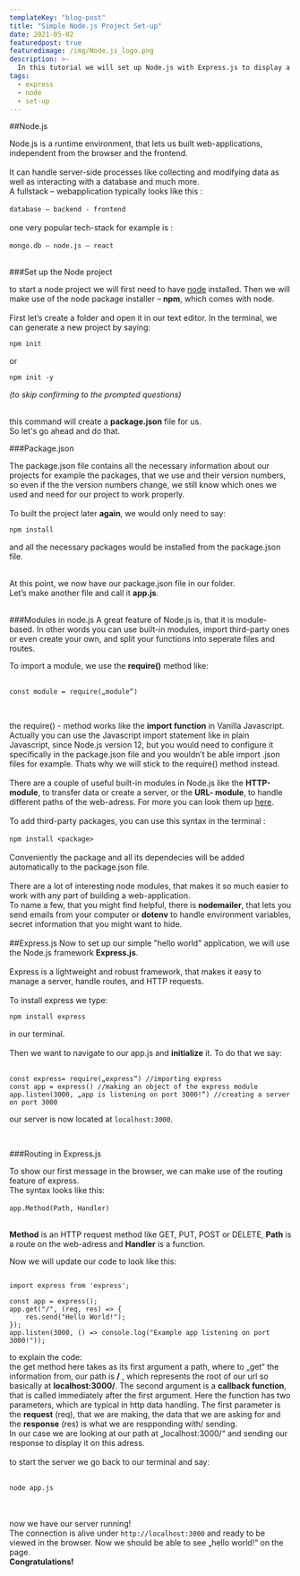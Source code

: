 ```yaml
---
templateKey: "blog-post"
title: "Simple Node.js Project Set-up"
date: 2021-05-02
featuredpost: true
featuredimage: /img/Node.js_logo.png
description: >-
  In this tutorial we will set up Node.js with Express.js to display a simple "hello world" on the screen.
tags:
  - express
  - node
  - set-up
---
```


<!-- ##Set up a Node / Express Project -->

##Node.js

Node.js is a runtime environment, that lets us built web-applications, independent from the browser and the frontend.
<br><br>
It can handle server-side processes like collecting and modifying data as well as interacting with a database and much more.  
A fullstack – webapplication typically looks like this :  
<br>
`database – backend - frontend` <br>
<br>
one very popular tech-stack for example is :
<br><br>
`mongo.db – node.js – react`
<br><br>

###Set up the Node project

to start a node project we will first need to have [node](https://nodejs.org/en/download/) installed.
Then we will make use of the node package installer – **npm**, which comes with node. <br><br>
First let’s create a folder and open it in our text editor.
In the terminal, we can generate a new project by saying:

```javascript
npm init
```

or

```markdown
npm init -y
```

_(to skip confirming to the prompted questions)_<br><br>

this command will create a **package.json** file for us.<br>
So let's go ahead and do that.

###Package.json

The package.json file contains all the necessary information about our projects for example the packages, that we use and their version numbers, so even if the the version numbers change, we still know which ones we used and need for our project to work properly.
<br>
<br>
To built the project later **again**, we would only need to say:

```markdown
npm install
```

and all the necessary packages would be installed from the package.json file.
<br><br>

At this point, we now have our package.json file in our folder.  
Let’s make another file and call it **app.js**.
<br><br>

###Modules in node.js
A great feature of Node.js is, that it is module-based. In other words you can use built-in modules, import third-party ones or even create your own, and split your functions into seperate files and routes.

To import a module, we use the **require()** method like:
<br><br>

`const module = require(„module“)`

<br>

the require() - method works like the **import function** in Vanilla Javascript. Actually you can use the Javascript import statement like in plain Javascript, since Node.js version 12, but you would need to configure it specifically in the package.json file and you wouldn’t be able import .json files for example. Thats why we will stick to the require() method instead.
<br><br>
There are a couple of useful built-in modules in Node.js like the **HTTP-module**, to transfer data or create a server, or the **URL- module**, to handle different paths of the web-adress. For more you can look them up [here](https://www.w3schools.com/nodejs/ref_modules.asp).
<br><br>
To add third-party packages, you can use this syntax in the terminal :
<br><br>
`npm install <package>`
<br><br>
Conveniently the package and all its dependecies will be added automatically to the package.json file. <br><br>
There are a lot of interesting node modules, that makes it so much easier to work with any part of building a web-application.  
To name a few, that you might find helpful, there is **nodemailer**, that lets you send emails from your computer or **dotenv** to handle environment variables, secret information that you might want to hide.
<br><br>
##Express.js
Now to set up our simple "hello world" application, we will use the Node.js framework **Express.js**.
<br><br>
Express is a lightweight and robust framework, that makes it easy to manage a server, handle routes, and HTTP requests.
<br><br>
To install express we type:
<br>

```markdown
npm install express
```

in our terminal.
<br><br>
Then we want to navigate to our app.js and **initialize** it. To do that we say:
<br><br>

```javascript{numberLines:true}
const express= require(„express“) //importing express
const app = express() //making an object of the express module
app.listen(3000, „app is listening on port 3000!“) //creating a server on port 3000
```

our server is now located at `localhost:3000`.

<br>

###Routing in Express.js

To show our first message in the browser, we can make use of the routing feature of express.
<br>
The syntax looks like this:
<br><br>
`app.Method(Path, Handler)`
<br><br>

**Method** is an HTTP request method like GET, PUT, POST or DELETE,
**Path** is a route on the web-adress and **Handler** is a function.

Now we will update our code to look like this:

```javascript{numberLines: true}{4-6}

import express from 'express';

const app = express();
app.get("/", (req, res) => {
	res.send("Hello World!");
});
app.listen(3000, () => console.log("Example app listening on port 3000!"));
```

to explain the code: <br>
the get method here takes as its first argument a path, where to „get“ the information from, our path is **/** , which represents the root of our url so basically at **localhost:3000/**. The second argument is a **callback function**, that is called immediately after the first argument. Here the function has two parameters, which are typical in http data handling. The first parameter is the **request** (req), that we are making, the data that we are asking for and the **response** (res) is what we are respponding with/ sending.<br>
In our case we are looking at our path at „localhost:3000/“ and sending our response to display it on this adress.
<br><br>
to start the server we go back to our terminal and say:
<br><br>

```
node app.js

```

<br><br>
now we have our server running!
<br>The connection is alive under `http://localhost:3000` and ready to be viewed in the browser.
Now we should be able to see „hello world!“ on the page. <br>
**Congratulations!**
